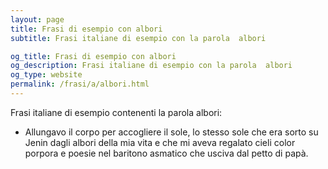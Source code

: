 ```yaml
---
layout: page
title: Frasi di esempio con albori 
subtitle: Frasi italiane di esempio con la parola  albori

og_title: Frasi di esempio con albori 
og_description: Frasi italiane di esempio con la parola  albori
og_type: website
permalink: /frasi/a/albori.html
---
```


Frasi italiane di esempio contenenti la parola albori:


- Allungavo il corpo per accogliere il sole, lo stesso sole che era sorto su Jenin dagli albori della mia vita e che mi aveva regalato cieli color porpora e poesie nel baritono asmatico che usciva dal petto di papà.
